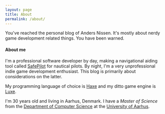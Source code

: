 ```yaml
---
layout: page
title: About
permalink: /about/
---
```


You've reached the personal blog of Anders Nissen. It's mostly about nerdy game development related things. You have been warned.

#### About me

I'm a professional software developer by day, making a navigational aiding tool called [SafePilot](http://www.marimatech.com/products/piloting/safepilot-app) for nautical pilots. By night, I'm a very unprofessional indie game development enthusiast. This blog is primarily about considerations on the latter.

My programming language of choice is [Haxe](http://haxe.org) and my ditto game engine is [Luxe](http://luxeengine.com).

I'm 30 years old and living in Aarhus, Denmark. I have a _Master of Science_ from the [Department of Computer Science](http://cs.au.dk/) at the [University of Aarhus](http://au.dk/). 
